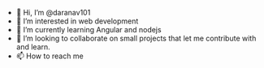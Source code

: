 - 👋 Hi, I’m @daranav101
- 👀 I’m interested in web development
- 🌱 I’m currently learning Angular and nodejs
- 💞️ I’m looking to collaborate on small projects that let me contribute with and learn.
- 📫 How to reach me

<!---
daranav101/daranav101 is a ✨ special ✨ repository because its `README.md` (this file) appears on your GitHub profile.
You can click the Preview link to take a look at your changes.
--->
